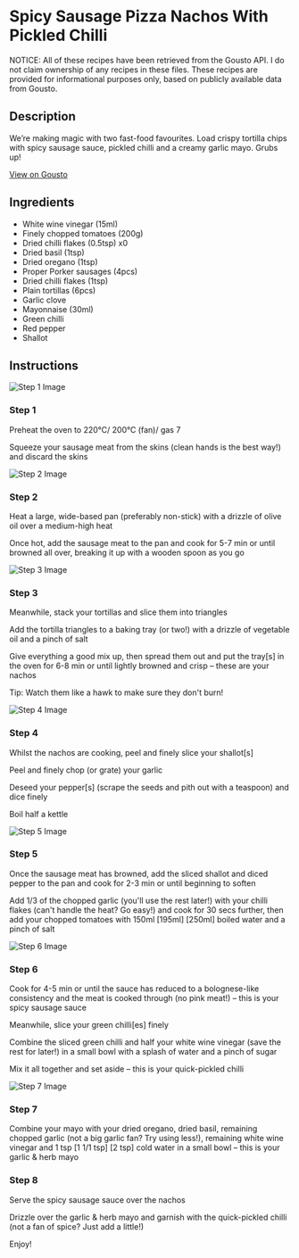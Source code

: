 # Spicy Sausage Pizza Nachos With Pickled Chilli

NOTICE: All of these recipes have been retrieved from the Gousto API. I do not claim ownership of any recipes in these files. These recipes are provided for informational purposes only, based on publicly available data from Gousto.

## Description

We’re making magic with two fast-food favourites. Load crispy tortilla chips with spicy sausage sauce, pickled chilli and a creamy garlic mayo. Grubs up!

[View on Gousto](https://www.gousto.co.uk/recipes/cookbook/spicy-sausage-pizza-nachos-with-pickled-chilli)

## Ingredients

- White wine vinegar (15ml)
- Finely chopped tomatoes (200g)
- Dried chilli flakes (0.5tsp) x0
- Dried basil (1tsp)
- Dried oregano (1tsp)
- Proper Porker sausages (4pcs)
- Dried chilli flakes (1tsp)
- Plain tortillas (6pcs)
- Garlic clove
- Mayonnaise (30ml)
- Green chilli
- Red pepper
- Shallot

## Instructions

![Step 1 Image](https://production-media.gousto.co.uk/cms/recipe-step-image/Step-1-1664883798458-x200.jpg)

### Step 1

Preheat the oven to 220°C/ 200°C (fan)/ gas 7

Squeeze your sausage meat from the skins (clean hands is the best way!) and discard the skins

![Step 2 Image](https://production-media.gousto.co.uk/cms/recipe-step-image/Step-2-1664883805086-x200.jpg)

### Step 2

Heat a large, wide-based pan (preferably non-stick) with a drizzle of olive oil over a medium-high heat

Once hot, add the sausage meat to the pan and cook for 5-7 min or until browned all over, breaking it up with a wooden spoon as you go

![Step 3 Image](https://production-media.gousto.co.uk/cms/recipe-step-image/Step-3-1664883809516-x200.jpg)

### Step 3

Meanwhile, stack your tortillas and slice them into triangles

Add the tortilla triangles to a baking tray (or two!) with a drizzle of vegetable oil and a pinch of salt

Give everything a good mix up, then spread them out and put the tray[s] in the oven for 6-8 min or until lightly browned and crisp – these are your nachos

Tip: Watch them like a hawk to make sure they don't burn!

![Step 4 Image](https://production-media.gousto.co.uk/cms/recipe-step-image/Step-4-1664883814113-x200.jpg)

### Step 4

Whilst the nachos are cooking, peel and finely slice your shallot[s]

Peel and finely chop (or grate) your garlic

Deseed your pepper[s] (scrape the seeds and pith out with a teaspoon) and dice finely

Boil half a kettle

![Step 5 Image](https://production-media.gousto.co.uk/cms/recipe-step-image/Step-5-1664883818892-x200.jpg)

### Step 5

Once the sausage meat has browned, add the sliced shallot and diced pepper to the pan and cook for 2-3 min or until beginning to soften

Add 1/3 of the chopped garlic (you'll use the rest later!) with your chilli flakes (can't handle the heat? Go easy!) and cook for 30 secs further, then add your chopped tomatoes with 150ml <span class="text-purple">[195ml]</span><span class="text-danger"> [250ml] </span>boiled water and a pinch of salt

![Step 6 Image](https://production-media.gousto.co.uk/cms/recipe-step-image/Step-6-1664883824119-x200.jpg)

### Step 6

Cook for 4-5 min or until the sauce has reduced to a bolognese-like consistency and the meat is cooked through (no pink meat!) – this is your spicy sausage sauce

Meanwhile, slice your green chilli[es] finely

Combine the sliced green chilli and half your white wine vinegar (save the rest for later!) in a small bowl with a splash of water and a pinch of sugar

Mix it all together and set aside – this is your quick-pickled chilli

![Step 7 Image](https://production-media.gousto.co.uk/cms/recipe-step-image/Step-7-1664883830280-x200.jpg)

### Step 7

Combine your mayo with your dried oregano, dried basil, remaining chopped garlic (not a big garlic fan? Try using less!), remaining white wine vinegar and 1 tsp <span class="text-purple">[1 1/1 tsp]</span> <span class="text-danger">[2 tsp]</span> cold water in a small bowl – this is your garlic & herb mayo

### Step 8

Serve the spicy sausage sauce over the nachos

Drizzle over the garlic & herb mayo and garnish with the quick-pickled chilli (not a fan of spice? Just add a little!)

Enjoy!

